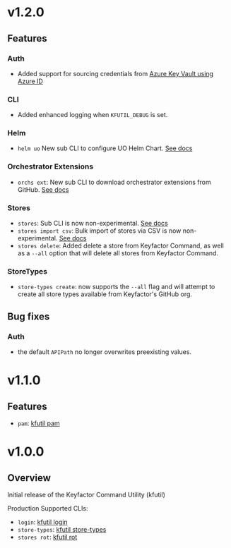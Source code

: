 # v1.2.0
## Features
 
### Auth
- Added support for sourcing credentials from [Azure Key Vault using Azure ID](docs/auth_providers.md#azure-key-vault)

### CLI
- Added enhanced logging when `KFUTIL_DEBUG` is set.

### Helm
- `helm uo` New sub CLI to configure UO Helm Chart. [See docs](docs/kfutil_helm_uo)

### Orchestrator Extensions
- `orchs ext`: New sub CLI to download orchestrator extensions from GitHub. [See docs](docs/kfutil_orchs_ext)

### Stores
- `stores`: Sub CLI is now non-experimental. [See docs](docs/kfutil_stores.md)
- `stores import csv`: Bulk import of stores via CSV is now non-experimental. [See docs](docs/kfutil_stores_import_csv.md)
- `stores delete`: Added delete a store from Keyfactor Command, as well as a `--all` option that will delete all stores from Keyfactor Command.

### StoreTypes
- `store-types create`: now supports the `--all` flag and will attempt to create all store types available from Keyfactor's GitHub org.

## Bug fixes

### Auth
- the default `APIPath` no longer overwrites preexisting values.

# v1.1.0

## Features
- `pam`: [kfutil pam](docs/kfutil_pam.md)

# v1.0.0

## Overview
Initial release of the Keyfactor Command Utility (kfutil)

Production Supported CLIs:
- `login`: [kfutil login](docs/kfutil_login.md)
- `store-types`: [kfutil store-types](docs/kfutil_store-types.md)
- `stores rot`: [kfutil rot](docs/kfutil_stores_rot.md)
